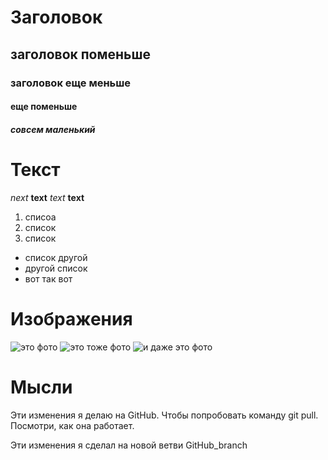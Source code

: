 # Заголовок
## заголовок поменьше
### заголовок еще меньше
#### еще поменьше
##### совсем маленький

# Текст
*next*
**text**
_text_
__text__
1. списоа
1. список
1. список
* список другой
* другой список
* вот так вот

# Изображения
![это фото](_MG_3074.JPG)
![это тоже фото](_MG_3223.JPG)
![и даже это фото](IMG_3690.JPG)



# Мысли

Эти изменения я делаю на GitHub. Чтобы попробовать команду git pull. Посмотри, как она работает.

Эти изменения я сделал на новой ветви GitHub_branch
